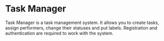 # Task Manager

Task Manager is a task management system. It allows you to create tasks, assign performers, change their statuses and put labels. Registration and authentication are required to work with the system.
